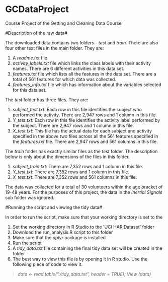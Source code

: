 # GCDataProject
Course Project of the Getting and Cleaning Data Course

#Description of the raw data#

The downloaded data contains two folders - *test* and *train*. There are also four other text files in the main folder. They are:

 1. A *readme.txt* file
 2. *activity_labels.txt* file which links the class labels with their activity names. There are 6 different activities in this data set.
 3. *features.txt* file which lists all the features in the data set. There are a total of 561 features for which data was collected.
 4. *features_info.txt* file which has information about the variables selected for this data set.

The *test* folder has three files. They are:

 1. *subject_test.txt*: Each row in this file identifies the subject who performed the activity. There are 2,947 rows and 1 column in this file.
 2. *Y_test.txt*: Each row in this file identifies the activity label performed by the subject. There are 2,947 rows and 1 column in this file.
 3. *X_test.txt*: This file has the actual data for each subject and activity specified in the above two files across all the 561 features specified in the *features.txt* file. There are 2,947 rows and 561 columns in this file.

The *train* folder has exactly similar files as the *test* folder. The description below is only about the dimensions of the files in this folder.

 1. *subject_train.txt*: There are 7,352 rows and 1 column in this file.
 2. *Y_test.txt*: There are 7,352 rows and 1 column in this file.
 3. *X_test.txt*: There are 7,352 rows and 561 columns in this file.

The data was collected for a total of 30 volunteers within the age bracket of 19-48 years. For the purposes of this project, the data in the *Inertial Signals* sub folder was ignored. 

#Running the script and viewing the tidy data#

In order to run the script, make sure that your working directory is set to the 

 1. Set the working directory in R Studio to the 'UCI HAR Dataset' folder
 2. Download the run_analysis.R script to this folder
 3. Make sure that the *dplyr* package is installed
 4. Run the script
 5. A *tidy_data.txt* file containing the final tidy data set will be created in the folder
 6. The best way to view this file is by opening it in R studio. Use the following piece of code to view it. 
 
> *data <- read.table("./tidy_data.txt", header = TRUE);*
> *View (data)*